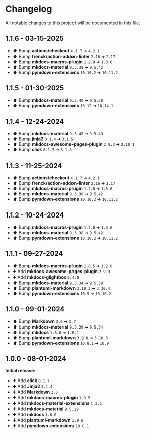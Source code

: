 # Changelog

All notable changes to this project will be documented in this file.

## 1.1.6 - 03-15-2025

- ⬆️ Bump **actions/checkout** `4.1.7` ➜ `4.2.1`
- ⬆️ Bump **frenck/action-addon-linter** `2.16` ➜ `2.17`
- ⬆️ Bump **mkdocs-macros-plugin** `1.2.0` ➜ `1.3.6`
- ⬆️ Bump **mkdocs-material** `9.5.38` ➜ `9.5.42`
- ⬆️ Bump **pymdown-extensions** `10.10.2` ➜ `10.11.2`

## 1.1.5 - 01-30-2025

- ⬆️ Bump **mkdocs-material** `9.5.49` ➜ `9.5.50`
- ⬆️ Bump **pymdown-extensions** `10.12` ➜ `10.14.1`

## 1.1.4 - 12-24-2024

- ⬆️ Bump **mkdocs-material** `9.5.45` ➜ `9.5.49`
- ⬆️ Bump **jinja2** `3.1.4` ➜ `3.1.5`
- ⬆️ Bump **mkdocs-awesome-pages-plugin** `2.9.3` ➜ `2.10.1`
- ⬆️ Bump **click** `8.1.7` ➜ `8.1.8`

## 1.1.3 - 11-25-2024

- ⬆️ Bump **actions/checkout** `4.1.7` ➜ `4.2.1`
- ⬆️ Bump **frenck/action-addon-linter** `2.16` ➜ `2.17`
- ⬆️ Bump **mkdocs-macros-plugin** `1.2.0` ➜ `1.3.6`
- ⬆️ Bump **mkdocs-material** `9.5.38` ➜ `9.5.42`
- ⬆️ Bump **pymdown-extensions** `10.10.2` ➜ `10.11.2`

## 1.1.2 - 10-24-2024

- ⬆️ Bump **mkdocs-macros-plugin** `1.2.0` ➜ `1.3.6`
- ⬆️ Bump **mkdocs-material** `9.5.38` ➜ `9.5.42`
- ⬆️ Bump **pymdown-extensions** `10.10.2` ➜ `10.11.2`

## 1.1.1 - 09-27-2024

- ⬆️ Bump **mkdocs-macros-plugin** `1.0.5` ➜ `1.2.0`
- ➕ Add **mkdocs-awesome-pages-plugin** `2.9.3`
- ➕ Add **mkdocs-glightbox** `0.4.0`
- ⬆️ Bump **mkdocs-material** `9.5.34` ➜ `9.5.38`
- ⬆️ Bump **plantuml-markdown** `3.10.3` ➜ `3.10.4`
- ⬆️ Bump **pymdown-extensions** `10.9` ➜ `10.10.2`

## 1.1.0 - 09-01-2024

- ⬆️ Bump **Markdown** `3.6` ➜ `3.7`
- ⬆️ Bump **mkdocs-material** `9.5.29` ➜ `9.5.34`
- ⬆️ Bump **mkdocs** `1.6.0` ➜ `1.6.1`
- ⬆️ Bump **plantuml-markdown** `3.9.8` ➜ `3.10.3`
- ⬆️ Bump **pymdown-extensions** `10.8.1` ➜ `10.9`

## 1.0.0 - 08-01-2024

**Initial release:**

- ➕ Add **click** `8.1.7`
- ➕ Add **Jinja2** `3.1.4`
- ➕ Add **Markdown** `3.6`
- ➕ Add **mkdocs-macros-plugin** `1.0.5`
- ➕ Add **mkdocs-material-extensions** `1.3.1`
- ➕ Add **mkdocs-material** `9.5.29`
- ➕ Add **mkdocs** `1.6.0`
- ➕ Add **plantuml-markdown** `3.9.8`
- ➕ Add **pymdown-extensions** `10.8.1`
